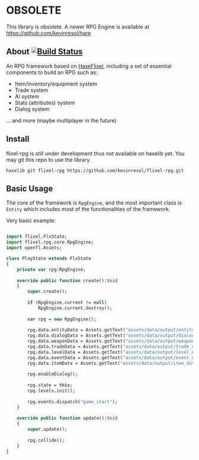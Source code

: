 # OBSOLETE
This library is obsolete. A newer RPG Engine is available at https://github.com/kevinresol/hare




## About [![Build Status](https://travis-ci.org/kevinresol/flixel-rpg.svg?branch=dev)](https://travis-ci.org/kevinresol/flixel-rpg)

An RPG framework based on [HaxeFlixel], including a set of essential components to build an RPG such as:
- Item/inventory/equipment system
- Trade system
- AI system
- Stats (attributes) system
- Dialog system

... and more (maybe multiplayer in the future)

## Install

flixel-rpg is still under development thus not available on haxelib yet. You may git this repo to use the library.

`haxelib git flixel-rpg https://github.com/kevinresol/flixel-rpg.git`

## Basic Usage

The core of the framework is `RpgEngine`, and the most important class is `Entity` which includes most of the 
functionalities of the framework.

Very basic example:
	
```haxe

import flixel.FlxState;
import flixel.rpg.core.RpgEngine;
import openfl.Assets;

class PlayState extends FlxState
{	
	private var rpg:RpgEngine;
	
	override public function create():Void
	{		
		super.create();
		
		if (RpgEngine.current != null)
			RpgEngine.current.destroy();
		
		var rpg = new RpgEngine();
		
		rpg.data.entityData = Assets.getText("assets/data/output/entity_data.txt");
		rpg.data.dialogData = Assets.getText("assets/data/output/dialog_data.txt");
		rpg.data.weaponData = Assets.getText("assets/data/output/weapon_data.txt");
		rpg.data.tradeData = Assets.getText("assets/data/output/trade_data.txt");
		rpg.data.levelData = Assets.getText("assets/data/output/level_data.txt");
		rpg.data.eventData = Assets.getText("assets/data/output/event_data.txt");
		rpg.data.itemData = Assets.getText("assets/data/output/item_data.txt");
		
		rpg.enableDialog();
		
		rpg.state = this;
		rpg.levels.init();
		
		rpg.events.dispatch("game_start");
	}
	
	override public function update():Void
	{
		super.update();
		
		rpg.collide();		
	}
}
```

[HaxeFlixel]: https://github.com/HaxeFlixel/flixel
